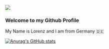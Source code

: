<a href="https://media.giphy.com/media/a6kyEQD1IJqZVhgcsl/giphy.gif"><img src="https://media.giphy.com/media/a6kyEQD1IJqZVhgcsl/giphy.gif"></a>
### Welcome to my Github Profile
My Name is Lorenz and I am from Germany :de:

[![Anurag's GitHub stats](https://github-readme-stats.vercel.app/api?username=187Qrly)](https://github.com/anuraghazra/github-readme-stats)

